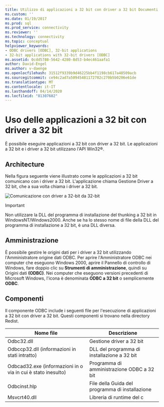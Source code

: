 ```yaml
---
title: Utilizzo di applicazioni a 32 bit con driver a 32 bit Documenti Microsoft
ms.custom: ''
ms.date: 01/19/2017
ms.prod: sql
ms.prod_service: connectivity
ms.reviewer: ''
ms.technology: connectivity
ms.topic: conceptual
helpviewer_keywords:
- ODBC drivers [ODBC], 32-bit applications
- 32-bit applications with 32-bit drivers [ODBC]
ms.assetid: 0cdd5788-5642-4280-8d53-b4ec461aafa1
author: David-Engel
ms.author: v-daenge
ms.openlocfilehash: 31512f9339b9d46225bb4f1198cb617a48509acb
ms.sourcegitcommit: ce94c2ad7a50945481172782c270b5b0206e61de
ms.translationtype: MT
ms.contentlocale: it-IT
ms.lasthandoff: 04/14/2020
ms.locfileid: "81307602"
---
```

# <a name="using-32-bit-applications-with-32-bit-drivers"></a>Uso delle applicazioni a 32 bit con driver a 32 bit
È possibile eseguire applicazioni a 32 bit con driver a 32 bit. Le applicazioni a 32 bit e i driver a 32 bit utilizzano l'API Win32®.  
  
## <a name="architecture"></a>Architecture  
 Nella figura seguente viene illustrato come le applicazioni a 32 bit comunicano con i driver a 32 bit. L'applicazione chiama Gestione Driver a 32 bit, che a sua volta chiama i driver a 32 bit.  
  
 ![Comunicazione con driver a 32&#45;bit da 32&#45;bit](../../odbc/microsoft/media/sdka6.gif "sdka6 (informazioni in inglese)")  
  
> [!IMPORTANT]  
>  Non utilizzare la DLL del programma di installazione del thunking a 32 bit in WindowsNT/Windows2000. Anche se ha lo stesso nome di file della DLL del programma di installazione a 32 bit, è una DLL diversa.  
  
## <a name="administration"></a>Amministrazione  
 È possibile gestire le origini dati per i driver a 32 bit utilizzando l'Amministratore origine dati ODBC. Per aprire l'Amministratore ODBC nei computer che eseguono Windows 2000, aprire il Pannello di controllo di Windows, fare doppio clic su **Strumenti di amministrazione**, quindi su Origini dati **(ODBC)**. Nei computer che eseguono versioni precedenti di Microsoft Windows, l'icona è denominata **ODBC a 32 bit** o semplicemente **ODBC**.  
  
## <a name="components"></a>Componenti  
 Il componente ODBC include i seguenti file per l'esecuzione di applicazioni a 32 bit con driver a 32 bit. Questi componenti si trovano nella directory Redist.  
  
|Nome file|Descrizione|  
|---------------|-----------------|  
|Odbc32.dll|Gestione driver a 32 bit|  
|Odbccp32.dll (informazioni in stati intratto)|DLL del programma di installazione a 32 bit|  
|Odbcad32.exe (informazioni in o via in cui è stato inesulto)|Programma di amministrazione ODBC a 32 bit|  
|Odbcinst.hlp|File della Guida del programma di installazione|  
|Msvcrt40.dll|Libreria di runtime del c|
